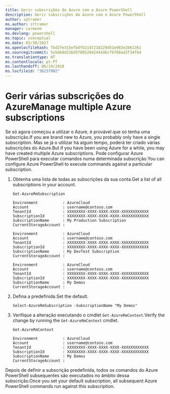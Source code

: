 ```yaml
---
title: Gerir subscrições do Azure com o Azure PowerShell
description: Gerir subscrições do Azure com o Azure PowerShell
author: sptramer
ms.author: sttramer
manager: carmonm
ms.devlang: powershell
ms.topic: conceptual
ms.date: 03/30/2017
ms.openlocfilehash: fbd2fe315efbdfb2147218229d51e983e2b61361
ms.sourcegitcommit: 5a5b6dd216d5f805204244146cf6f88ad2f34fb4
ms.translationtype: HT
ms.contentlocale: pt-PT
ms.lasthandoff: 06/19/2018
ms.locfileid: "36237902"
---
```

# <a name="manage-multiple-azure-subscriptions"></a><span data-ttu-id="aab09-103">Gerir várias subscrições do Azure</span><span class="sxs-lookup"><span data-stu-id="aab09-103">Manage multiple Azure subscriptions</span></span>

<span data-ttu-id="aab09-104">Se só agora começou a utilizar o Azure, é provável que só tenha uma subscrição.</span><span class="sxs-lookup"><span data-stu-id="aab09-104">If you are brand new to Azure, you probably only have a single subscription.</span></span> <span data-ttu-id="aab09-105">Mas se já o utilizar há algum tempo, poderá ter criado várias subscrições do Azure.</span><span class="sxs-lookup"><span data-stu-id="aab09-105">But if you have been using Azure for a while, you may have created multiple Azure subscriptions.</span></span> <span data-ttu-id="aab09-106">Pode configurar Azure PowerShell para executar comandos numa determinada subscrição.</span><span class="sxs-lookup"><span data-stu-id="aab09-106">You can configure Azure PowerShell to execute commands against a particular subscription.</span></span>

1. <span data-ttu-id="aab09-107">Obtenha uma lista de todas as subscrições da sua conta.</span><span class="sxs-lookup"><span data-stu-id="aab09-107">Get a list of all subscriptions in your account.</span></span>

    ```azurepowershell-interactive
    Get-AzureRmSubscription
    ```

    ```output
    Environment           : AzureCloud
    Account               : username@contoso.com
    TenantId              : XXXXXXXX-XXXX-XXXX-XXXX-XXXXXXXXXXXX
    SubscriptionId        : XXXXXXXX-XXXX-XXXX-XXXX-XXXXXXXXXXXX
    SubscriptionName      : My Production Subscription
    CurrentStorageAccount :

    Environment           : AzureCloud
    Account               : username@contoso.com
    TenantId              : XXXXXXXX-XXXX-XXXX-XXXX-XXXXXXXXXXXX
    SubscriptionId        : XXXXXXXX-XXXX-XXXX-XXXX-XXXXXXXXXXXX
    SubscriptionName      : My DevTest Subscription
    CurrentStorageAccount :

    Environment           : AzureCloud
    Account               : username@contoso.com
    TenantId              : XXXXXXXX-XXXX-XXXX-XXXX-XXXXXXXXXXXX
    SubscriptionId        : XXXXXXXX-XXXX-XXXX-XXXX-XXXXXXXXXXXX
    SubscriptionName      : My Demos
    CurrentStorageAccount :
    ```

2. <span data-ttu-id="aab09-108">Defina a predefinida.</span><span class="sxs-lookup"><span data-stu-id="aab09-108">Set the default.</span></span>

    ```azurepowershell-interactive
    Select-AzureRmSubscription -SubscriptionName "My Demos"
    ```

3. <span data-ttu-id="aab09-109">Verifique a alteração executando o cmdlet `Get-AzureRmContext`.</span><span class="sxs-lookup"><span data-stu-id="aab09-109">Verify the change by running the `Get-AzureRmContext` cmdlet.</span></span>

    ```azurepowershell-interactive
    Get-AzureRmContext
    ```

    ```output
    Environment           : AzureCloud
    Account               : username@contoso.com
    TenantId              : XXXXXXXX-XXXX-XXXX-XXXX-XXXXXXXXXXXX
    SubscriptionId        : XXXXXXXX-XXXX-XXXX-XXXX-XXXXXXXXXXXX
    SubscriptionName      : My Demos
    CurrentStorageAccount :
    ```

<span data-ttu-id="aab09-110">Depois de definir a subscrição predefinida, todos os comandos do Azure PowerShell subsequentes são executados no âmbito dessa subscrição.</span><span class="sxs-lookup"><span data-stu-id="aab09-110">Once you set your default subscription, all subsequent Azure PowerShell commands run against this subscription.</span></span>
